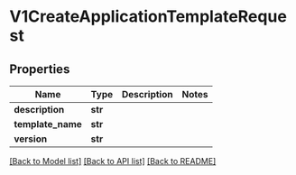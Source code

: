 # V1CreateApplicationTemplateRequest

## Properties
Name | Type | Description | Notes
------------ | ------------- | ------------- | -------------
**description** | **str** |  | 
**template_name** | **str** |  | 
**version** | **str** |  | 

[[Back to Model list]](../README.md#documentation-for-models) [[Back to API list]](../README.md#documentation-for-api-endpoints) [[Back to README]](../README.md)


